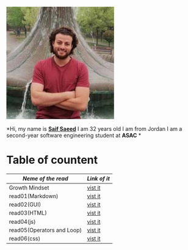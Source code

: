 
![saif](saif.jpeg)
 
*Hi, my name is [**Saif Saeed**](https://github.com/Saif-K-Saeed) I am 32 years old  I am from Jordan I am a second-year software engineering student at **ASAC** * 


 # Table of countent
*Neme of the read* | *Link of it* 
----- |-----|
Growth Mindset  | [vist it](https://saif-k-saeed.github.io/reading-notes/growthMindset)
read01(Markdown) | [ vist it ](https://saif-k-saeed.github.io/reading-notes/read1)
read02(GUI) | [vist it  ](https://saif-k-saeed.github.io/reading-notes/read02)
read03(HTML) | [vist it  ](https://saif-k-saeed.github.io/reading-notes/read03)
read04(js) | [vist it  ](https://saif-k-saeed.github.io/reading-notes/read04)
read05(Operators and Loop) | [vist it  ](https://saif-k-saeed.github.io/reading-notes/read05)
read06(css) | [vist it  ](https://saif-k-saeed.github.io/reading-notes/read06)